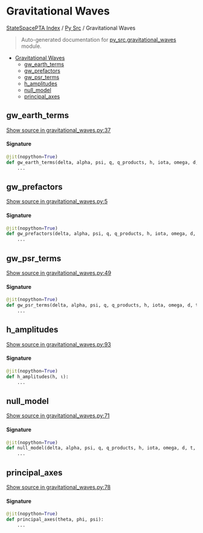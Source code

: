 # Gravitational Waves

[StateSpacePTA Index](../README.md#statespacepta-index) /
[Py Src](./index.md#py-src) /
Gravitational Waves

> Auto-generated documentation for [py_src.gravitational_waves](https://github.com/tomkimpson/StateSpacePTA.jl/blob/pulsar_terms/py_src/gravitational_waves.py) module.

- [Gravitational Waves](#gravitational-waves)
  - [gw_earth_terms](#gw_earth_terms)
  - [gw_prefactors](#gw_prefactors)
  - [gw_psr_terms](#gw_psr_terms)
  - [h_amplitudes](#h_amplitudes)
  - [null_model](#null_model)
  - [principal_axes](#principal_axes)

## gw_earth_terms

[Show source in gravitational_waves.py:37](https://github.com/tomkimpson/StateSpacePTA.jl/blob/pulsar_terms/py_src/gravitational_waves.py#L37)

#### Signature

```python
@jit(nopython=True)
def gw_earth_terms(delta, alpha, psi, q, q_products, h, iota, omega, d, t, phi0):
    ...
```



## gw_prefactors

[Show source in gravitational_waves.py:5](https://github.com/tomkimpson/StateSpacePTA.jl/blob/pulsar_terms/py_src/gravitational_waves.py#L5)

#### Signature

```python
@jit(nopython=True)
def gw_prefactors(delta, alpha, psi, q, q_products, h, iota, omega, d, t, phi0):
    ...
```



## gw_psr_terms

[Show source in gravitational_waves.py:49](https://github.com/tomkimpson/StateSpacePTA.jl/blob/pulsar_terms/py_src/gravitational_waves.py#L49)

#### Signature

```python
@jit(nopython=True)
def gw_psr_terms(delta, alpha, psi, q, q_products, h, iota, omega, d, t, phi0):
    ...
```



## h_amplitudes

[Show source in gravitational_waves.py:93](https://github.com/tomkimpson/StateSpacePTA.jl/blob/pulsar_terms/py_src/gravitational_waves.py#L93)

#### Signature

```python
@jit(nopython=True)
def h_amplitudes(h, ι):
    ...
```



## null_model

[Show source in gravitational_waves.py:71](https://github.com/tomkimpson/StateSpacePTA.jl/blob/pulsar_terms/py_src/gravitational_waves.py#L71)

#### Signature

```python
@jit(nopython=True)
def null_model(delta, alpha, psi, q, q_products, h, iota, omega, d, t, phi0):
    ...
```



## principal_axes

[Show source in gravitational_waves.py:78](https://github.com/tomkimpson/StateSpacePTA.jl/blob/pulsar_terms/py_src/gravitational_waves.py#L78)

#### Signature

```python
@jit(nopython=True)
def principal_axes(theta, phi, psi):
    ...
```